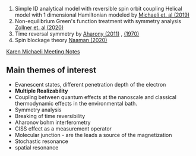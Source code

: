 
1. Simple ID analytical model with reversible spin orbit coupling
Helical model with 1 dimensional Hamiltonian modeled by [ Michaeli et. al (2019)](@michaeli_origin_2019%20)
2. Non-equilibrium Green's function treatment with symmetry analysis [ Zollner et. al (2020)](@zollner_insight_2020%20)
3. Time reversal symmetry by [ Aharony (2011)](@aharony_filtering_2011%20) , [ (1970)](@aharony_time-reversal_1970%20)
4. Spin blockage theory [ Naaman (2020)](@naaman_chiral_2020%20)

[Karen Michaeli Meeting Notes](Karen%20Michaeli%20Meeting%20Notes.md)
## Main themes of interest
- Evanescent states, different penetration depth of the electron
- **Multiple Realizability**
- Coupling between quantum effects at the nanoscale and classical thermodynamic effects in the environmental bath. 
- Symmetry analysis
- Breaking of time reversibility
- Aharonov bohm interferometry
- CISS effect as a measurement operator
- Molecular junction - are the leads a source of the magnetization
- Stochastic resonance
- spatial resonance
